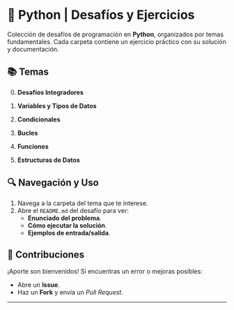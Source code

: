 # 🐍 Python | Desafíos y Ejercicios  

Colección de desafíos de programación en **Python**, organizados por temas fundamentales. Cada carpeta contiene un ejercicio práctico con su solución y documentación.  

## 📚 Temas  

0. **Desafíos Integradores**

1. **Variables y Tipos de Datos**    

2. **Condicionales**   

3. **Bucles**  

4. **Funciones**   

5. **Estructuras de Datos**  

## 🔍 Navegación y Uso 

1. Navega a la carpeta del tema que te interese.  
2. Abre el `README.md` del desafío para ver:  
   - **Enunciado del problema**.  
   - **Cómo ejecutar la solución**.  
   - **Ejemplos de entrada/salida**.  

## 📌 Contribuciones  
¡Aporte son bienvenidos! Si encuentras un error o mejoras posibles:  
- Abre un **Issue**.  
- Haz un **Fork** y envía un *Pull Request*.  

---